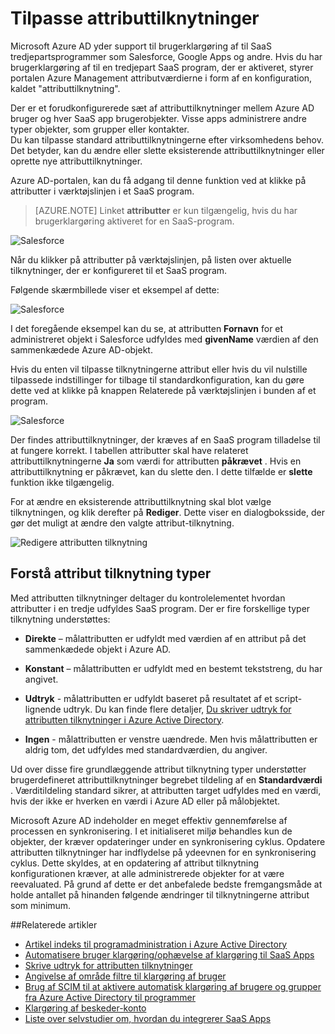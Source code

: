 <properties
    pageTitle="Tilpasse attributtilknytninger | Microsoft Azure"
    description="Få mere at vide, hvilke attributter tilknytninger for SaaS apps i Azure Active Directory er, hvordan du kan ændre dem for at løse dine forretningsbehov."
    services="active-directory"
    documentationCenter=""
    authors="markusvi"
    manager="femila"
    editor=""/>

<tags
    ms.service="active-directory"
    ms.workload="identity"
    ms.tgt_pltfrm="na"
    ms.devlang="na"
    ms.topic="article"
    ms.date="10/10/2016"
    ms.author="markusvi"/>


# <a name="customizing-attribute-mappings"></a>Tilpasse attributtilknytninger


Microsoft Azure AD yder support til brugerklargøring af til SaaS tredjepartsprogrammer som Salesforce, Google Apps og andre. Hvis du har brugerklargøring af til en tredjepart SaaS program, der er aktiveret, styrer portalen Azure Management attributværdierne i form af en konfiguration, kaldet "attributtilknytning".

Der er et forudkonfigurerede sæt af attributtilknytninger mellem Azure AD bruger og hver SaaS app brugerobjekter. Visse apps administrere andre typer objekter, som grupper eller kontakter. <br> 
Du kan tilpasse standard attributtilknytningerne efter virksomhedens behov. Det betyder, kan du ændre eller slette eksisterende attributtilknytninger eller oprette nye attributtilknytninger.

Azure AD-portalen, kan du få adgang til denne funktion ved at klikke på attributter i værktøjslinjen i et SaaS program.

> [AZURE.NOTE] Linket **attributter** er kun tilgængelig, hvis du har brugerklargøring aktiveret for en SaaS-program. 


![Salesforce][1] 


Når du klikker på attributter på værktøjslinjen, på listen over aktuelle tilknytninger, der er konfigureret til et SaaS program.

Følgende skærmbillede viser et eksempel af dette:



![Salesforce][2]  


I det foregående eksempel kan du se, at attributten **Fornavn** for et administreret objekt i Salesforce udfyldes med **givenName** værdien af den sammenkædede Azure AD-objekt.

Hvis du enten vil tilpasse tilknytningerne attribut eller hvis du vil nulstille tilpassede indstillinger for tilbage til standardkonfiguration, kan du gøre dette ved at klikke på knappen Relaterede på værktøjslinjen i bunden af et program.


![Salesforce][3]  


Der findes attributtilknytninger, der kræves af en SaaS program tilladelse til at fungere korrekt. I tabellen attributter skal have relateret attributtilknytningerne **Ja** som værdi for attributten **påkrævet** . Hvis en attributtilknytning er påkrævet, kan du slette den. I dette tilfælde er **slette** funktion ikke tilgængelig.

For at ændre en eksisterende attributtilknytning skal blot vælge tilknytningen, og klik derefter på **Rediger**. Dette viser en dialogboksside, der gør det muligt at ændre den valgte attribut-tilknytning.


![Redigere attributten tilknytning][4]  



## <a name="understanding-attribute-mapping-types"></a>Forstå attribut tilknytning typer


Med attributten tilknytninger deltager du kontrolelementet hvordan attributter i en tredje udfyldes SaaS program. Der er fire forskellige typer tilknytning understøttes:

- **Direkte** – målattributten er udfyldt med værdien af en attribut på det sammenkædede objekt i Azure AD.


- **Konstant** – målattributten er udfyldt med en bestemt tekststreng, du har angivet.


- **Udtryk** - målattributten er udfyldt baseret på resultatet af et script-lignende udtryk. Du kan finde flere detaljer, [Du skriver udtryk for attributten tilknytninger i Azure Active Directory](active-directory-saas-writing-expressions-for-attribute-mappings.md).


- **Ingen** - målattributten er venstre uændrede. Men hvis målattributten er aldrig tom, det udfyldes med standardværdien, du angiver.



Ud over disse fire grundlæggende attribut tilknytning typer understøtter brugerdefineret attributtilknytninger begrebet tildeling af en **Standardværdi** . Værditildeling standard sikrer, at attributten target udfyldes med en værdi, hvis der ikke er hverken en værdi i Azure AD eller på målobjektet.

Microsoft Azure AD indeholder en meget effektiv gennemførelse af processen en synkronisering. I et initialiseret miljø behandles kun de objekter, der kræver opdateringer under en synkronisering cyklus. Opdatere attributten tilknytninger har indflydelse på ydeevnen for en synkronisering cyklus. Dette skyldes, at en opdatering af attribut tilknytning konfigurationen kræver, at alle administrerede objekter for at være reevaluated. På grund af dette er det anbefalede bedste fremgangsmåde at holde antallet på hinanden følgende ændringer til tilknytningerne attribut som minimum.


##<a name="related-articles"></a>Relaterede artikler

- [Artikel indeks til programadministration i Azure Active Directory](active-directory-apps-index.md)
- [Automatisere bruger klargøring/ophævelse af klargøring til SaaS Apps](active-directory-saas-app-provisioning.md)
- [Skrive udtryk for attributten tilknytninger](active-directory-saas-writing-expressions-for-attribute-mappings.md)
- [Angivelse af område filtre til klargøring af bruger](active-directory-saas-scoping-filters.md)
- [Brug af SCIM til at aktivere automatisk klargøring af brugere og grupper fra Azure Active Directory til programmer](active-directory-scim-provisioning.md)
- [Klargøring af beskeder-konto](active-directory-saas-account-provisioning-notifications.md)
- [Liste over selvstudier om, hvordan du integrerer SaaS Apps](active-directory-saas-tutorial-list.md)


<!--Image references-->
[1]: ./media/active-directory-saas-customizing-attribute-mappings/ic765497.png
[2]: ./media/active-directory-saas-customizing-attribute-mappings/ic775419.png
[3]: ./media/active-directory-saas-customizing-attribute-mappings/ic775420.png
[4]: ./media/active-directory-saas-customizing-attribute-mappings/ic775421.png
